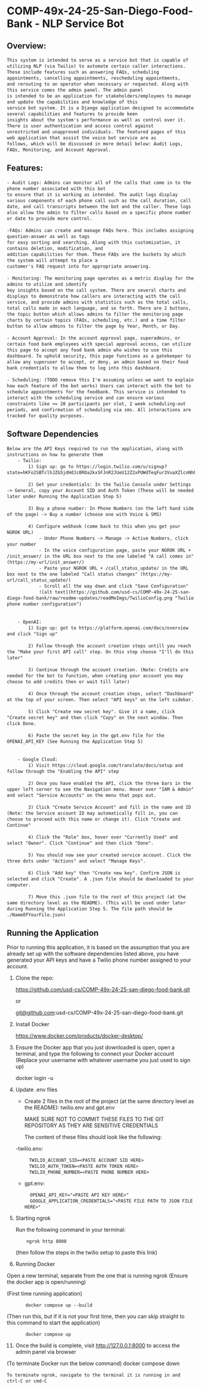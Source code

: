 # COMP-49x-24-25-San-Diego-Food-Bank - NLP Service Bot

## Overview:

    This system is intended to serve as a service bot that is capable of utilizing NLP (via Twilio) to automate certain caller interactions.
    These include features such as answering FAQs, scheduling appointments, cancelling appointments, rescheduling appointments,
    and rerouting to an operator when necessary or requested. Along with this service comes the admin panel. The admin panel
    is intended to be an application for stakeholders/employees to manage and update the capabilities and knowledge of this
    service bot system. It is a Django application designed to accommodate several capabilities and features to provide keen
    insights about the system's performance as well as control over it. There is user authentication and access control against
    unrestricted and unapproved individuals. The featured pages of this web application that assist the voice bot service are as
    follows, which will be discussed in more detail below: Audit Logs, FAQs, Monitoring, and Account Approval.

## Features:

    - Audit Logs: Admins can monitor all of the calls that come in to the phone number associated with this bot 
    to ensure that it is working as intended. The audit logs display various components of each phone call such as the call duration, call date, and call transcripts between the bot and the caller. These logs also allow the admin to filter calls based on a specific phone number or date to provide more control.

    -FAQs: Admins can create and manage FAQs here. This includes assigning question-answer as well as tags
    for easy sorting and searching. Along with this customization, it contains deletion, modification, and
    addition capabilities for them. These FAQs are the buckets by which the system will attempt to place a
    customer's FAQ request into for appropriate answering.

    - Monitoring: The monitoring page operates as a metric display for the admins to utilize and identify 
    key insights based on the call system. There are several charts and displays to demonstrate how callers are interacting with the call service, and provide admins with statistics such as the total calls, total calls made in each language, and so forth. There are 2 buttons, the topic button which allows admins to filter the monitoring page charts by certain topics (FAQs, scheduling, etc.) and a time filter button to allow admins to filter the page by Year, Month, or Day. 

    - Account Approval: In the account approval page, superadmins, or certain food bank employees with special approval access, can utilize this page to accept any food bank admin who wishes to use this dashboard. To uphold security, this page functions as a gatekeeper to allow any superuser to accept, or deny, an admin based on their food bank credentials to allow them to log into this dashboard. 

    - Scheduling: (TODO remove this I'm assuming unless we want to explain how each feature of the bot works) Users can interact with the bot to schedule appointments for the foodbank. This service is intended to interact with the scheduling service and can ensure various constraints like <= 20 participants per slot, 2 week scheduling-out periods, and confirmation of scheduling via sms. All interactions are tracked for quality purposes.

## Software Dependencies

    Below are the API Keys required to run the application, along with instructions on how to generate them
        - Twilio:
            1) Sign up: go to https://login.twilio.com/u/signup?state=hKFo2SBTclhJZG5jdHdJc0ROa2kxSFJnR2JUeU12Z2xPUWdTeqFur3VuaXZlcnNhbC1sb2dpbqN0aWTZIEE3WTR5QWdxSUdlLWlKWnoyV3hqdHdkeHRlTlFFOVpBo2NpZNkgTW05M1lTTDVSclpmNzdobUlKZFI3QktZYjZPOXV1cks 

            2) Get your credentials: In the Twilio Console under Settings -> General, copy your Account SID and Auth Token (These will be needed later under Running the Application Step 5)

            3) Buy a phone number: In Phone Numbers (on the left hand side of the page) -> Buy a number (choose one with Voice & SMS)

            4) Configure webhook (come back to this when you get your NGROK URL)
                - Under Phone Numbers -> Manage -> Active Numbers, click your number 
                - In the voice configuration page, paste your NGROK URL + /init_answer/ in the URL box next to the one labeled "A call comes in" (https://my-url/init_answer/)
                - Paste your NGROK URL + /call_status_update/ in the URL box next to the one labeled "Call status changes" (https://my-url/call_status_update/)
                - Scroll all the way down and click "Save Configuration"
                ![alt text](https://github.com/usd-cs/COMP-49x-24-25-san-diego-food-bank/raw/readme-updates/readMeImgs/TwilioConfig.png "Twilio phone number configuration")

 
        - OpenAI:
            1) Sign up: got to https://platform.openai.com/docs/overview and click "Sign up"

            2) Follow through the account creation steps untill you reach the "Make your first API call" step. On this step choose "I'll do this later"

            3) Continue through the account creation. (Note: Credits are needed for the bot to function, when creating your account you may choose to add credits then or wait till later)

            4) Once through the account creation steps, select "Dashboard" at the top of your screen. Then select "API keys" on the left sidebar.

            5) Click "Create new secret key". Give it a name, click "Create secret key" and then click "Copy" on the next window. Then click Done.
            
            6) Paste the secret key in the gpt.env file for the OPENAI_API_KEY (See Running the Application Step 5)


        - Google Cloud:
            1) Visit https://cloud.google.com/translate/docs/setup and follow through the "Enabling the API" step

            2) Once you have enabled the API, click the three bars in the upper left corner to see the Navigation menu. Hover over "IAM & Admin" and select "Service Accounts" on the menu that pops out.

            3) Click "Create Service Account" and fill in the name and ID (Note: the Service account ID may automatically fill in, you can choose to proceed with this name or change it). Click "Create and Continue"

            4) Click the "Role" box, hover over "Currently Used" and select "Owner". Click "Continue" and then click "Done".

            5) You should now see your created service account. Click the three dots under "Actions" and select "Manage Keys".

            6) Click "Add key" then "Create new key". Confirm JSON is selected and click "Create". A .json file should be downloaded to your computer.

            7) Move this .json file to the root of this project (at the same directory level as the README). (This will be used under later during Running the Application Step 5. The file path should be ./NameOfYourFile.json)

## Running the Application

Prior to running this application, it is based on the assumption that you are already set up with the software dependencies
listed above, you have generated your API keys and have a Twilio phone number assigned to your account.

1. Clone the repo:

   https://github.com/usd-cs/COMP-49x-24-25-san-diego-food-bank.git

   or

   git@github.com:usd-cs/COMP-49x-24-25-san-diego-food-bank.git

2. Install Docker

   https://www.docker.com/products/docker-desktop/

3. Ensure the Docker app that you just downloaded is open, open a terminal, and type the following to connect your Docker account
   (Replace your username with whatever username you just used to sign up)

   docker login -u <username>

5. Update .env files
    - Create 2 files in the root of the project (at the same directory level as the README): twilio.env and gpt.env
      
        MAKE SURE NOT TO COMMIT THESE FILES TO THE GIT REPOSITORY AS THEY ARE SENSITIVE CREDENTIALS
      
      The content of these files should look like the following:
      
    -twilio.env:

            TWILIO_ACCOUNT_SID=<PASTE ACCOUNT SID HERE>
            TWILIO_AUTH_TOKEN=<PASTE AUTH TOKEN HERE>
            TWILIO_PHONE_NUMBER=<PASTE PHONE NUMBER HERE>
    - gpt.env:

            OPENAI_API_KEY="<PASTE API KEY HERE>"
            GOOGLE_APPLICATION_CREDENTIALS="<PASTE FILE PATH TO JSON FILE HERE>"

7. Starting ngrok

    Run the following command in your terminal:

           ngrok http 8000

   (then follow the steps in the twilio setup to paste this link)

10. Running Docker

   Open a new terminal, separate from the one that is running ngrok (Ensure the docker app is open/running)

   (First time running application)

           docker compose up --build

   (Then run this, but if it is not your first time, then you can skip straight to this command to start the application)

           docker compose up

11. Once the build is complete, visit http://127.0.0.1:8000 to access the admin panel via browser

   (To terminate Docker run the below command)
           docker compose down

    To terminate ngrok, navigate to the terminal it is running in and ctrl-C or cmd-C
